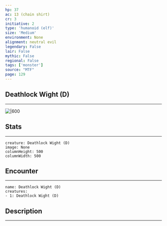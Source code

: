 ```yaml
---
hp: 37
ac: 13 (chain shirt)
cr: 3
initiative: 2
type: 'humanoid (elf)'    
size: 'Medium'
environment: None
alignment: neutral evil
legendary: False
lair: False
mythic: False
regional: False
tags: ['monster']
source: "MTF"
page: 129
---
```


## Deathlock Wight (D)
---

![|600](D:/Program%20Files/5e.tools/img/bestiary/MTF/Deathlock%20Wight.jpg)

## Stats
---

```statblock
creature: Deathlock Wight (D)
image: None
columnHeight: 500
columnWidth: 500
```

## Encounter
---

```encounter-table
name: Deathlock Wight (D)
creatures:
- 1: Deathlock Wight (D)
```

## Description
---




